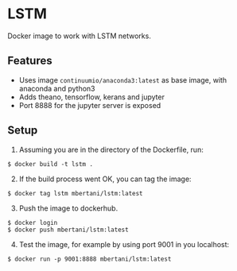 # LSTM
Docker image to work with LSTM networks. 

## Features
- Uses image `continuumio/anaconda3:latest` as base image, with anaconda and python3
- Adds theano, tensorflow, kerans and jupyter
- Port 8888 for the jupyter server is exposed

## Setup
1. Assuming you are in the directory of the Dockerfile, run:

```
$ docker build -t lstm .
```

2. If the build process went OK, you can tag the image:

```
$ docker tag lstm mbertani/lstm:latest
```

3. Push the image to dockerhub.
```
$ docker login
$ docker push mbertani/lstm:latest
``` 

4. Test the image, for example by using port 9001 in you localhost:

```
$ docker run -p 9001:8888 mbertani/lstm:latest
```